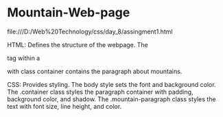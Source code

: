 # Mountain-Web-page

file:///D:/Web%20Technology/css/day_8/assingment1.html


HTML: Defines the structure of the webpage. The <p> tag within a <div> with class container contains the paragraph about mountains.



CSS: Provides styling. The body style sets the font and background color. The .container class styles the paragraph container with padding, background color, and shadow. The .mountain-paragraph class styles the text with font size, line height, and color.
